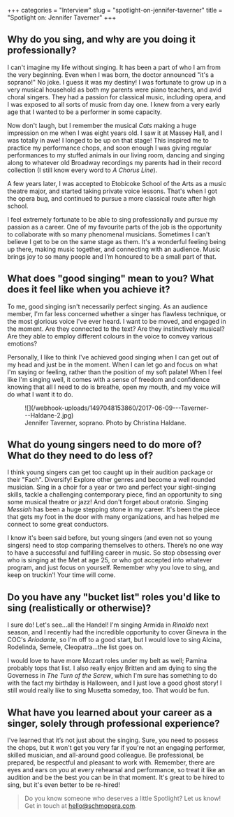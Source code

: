 +++
categories = "Interview"
slug = "spotlight-on-jennifer-taverner"
title = "Spotlight on: Jennifer Taverner"
+++

## Why do you sing, and why are you doing it professionally?

I can't imagine my life without singing. It has been a part of who I am from the very beginning. Even when I was born, the doctor announced "it's a soprano!" No joke. I guess it was my destiny! I was fortunate to grow up in a very musical household as both my parents were piano teachers, and avid choral singers. They had a passion for classical music, including opera, and I was exposed to all sorts of music from day one. I knew from a very early age that I wanted to be a performer in some capacity. 

Now don't laugh, but I remember the musical *Cats* making a huge impression on me when I was eight years old. I saw it at Massey Hall, and I was totally in awe! I longed to be up on that stage! This inspired me to practice my performance chops, and soon enough I was giving regular performances to my stuffed animals in our living room, dancing and singing along to whatever old Broadway recordings my parents had in their record collection (I still know every word to *A Chorus Line*). 

A few years later, I was accepted to Etobicoke School of the Arts as a music theatre major, and started taking private voice lessons. That's when I got the opera bug, and continued to pursue a more classical route after high school. 

I feel extremely fortunate to be able to sing professionally and pursue my passion as a career. One of my favourite parts of the job is the opportunity to collaborate with so many phenomenal musicians. Sometimes I can't believe I get to be on the same stage as them. It's a wonderful feeling being up there, making music together, and connecting with an audience. Music brings joy to so many people and I’m honoured to be a small part of that.

## What does "good singing" mean to you? What does it feel like when you achieve it?

To me, good singing isn't necessarily perfect singing. As an audience member, I'm far less concerned whether a singer has flawless technique, or the most glorious voice I've ever heard. I want to be moved, and engaged in the moment. Are they connected to the text? Are they instinctively musical? Are they able to employ different colours in the voice to convey various emotions?

Personally, I like to think I've achieved good singing when I can get out of my head and just be in the moment. When I can let go and focus on what I'm saying or feeling, rather than the position of my soft palate! When I feel like I'm singing well, it comes with a sense of freedom and confidence knowing that all I need to do is breathe, open my mouth, and my voice will do what I want it to do.

<figure data-type="image">
![](/webhook-uploads/1497048153860/2017-06-09---Taverner---Haldane-2.jpg)
<figcaption>Jennifer Taverner, soprano. Photo by Christina Haldane.</figcaption>
</figure>

## What do young singers need to do more of? What do they need to do less of?

I think young singers can get too caught up in their audition package or their "Fach". Diversify! Explore other genres and become a well rounded musician. Sing in a choir for a year or two and perfect your sight-singing skills, tackle a challenging contemporary piece, find an opportunity to sing some musical theatre or jazz! And don't forget about oratorio. Singing *Messiah* has been a huge stepping stone in my career. It's been the piece that gets my foot in the door with many organizations, and has helped me connect to some great conductors.

I know it's been said before, but young singers (and even not so young singers) need to stop comparing themselves to others. There’s no one way to have a successful and fulfilling career in music. So stop obsessing over who is singing at the Met at age 25, or who got accepted into whatever program, and just focus on yourself. Remember why you love to sing, and keep on truckin'! Your time will come.

## Do you have any "bucket list" roles you'd like to sing (realistically or otherwise)?

I sure do! Let's see...all the Handel! I'm singing Armida in *Rinaldo* next season, and I recently had the incredible opportunity to cover Ginevra in the COC's *Ariodante*, so I'm off to a good start, but I would love to sing Alcina, Rodelinda, Semele, Cleopatra...the list goes on. 

I would love to have more Mozart roles under my belt as well; Pamina probably tops that list. I also really enjoy Britten and am dying to sing the Governess in *The Turn of the Screw*, which I'm sure has something to do with the fact my birthday is Halloween, and I just love a good ghost story! I still would really like to sing Musetta someday, too. That would be fun.

## What have you learned about your career as a singer, solely through professional experience?

I've learned that it’s not just about the singing. Sure, you need to possess the chops, but it won't get you very far if you're not an engaging performer, skilled musician, and all-around good colleague. Be professional, be prepared, be respectful and pleasant to work with. Remember, there are eyes and ears on you at every rehearsal and performance, so treat it like an audition and be the best you can be in that moment. It's great to be hired to sing, but it's even better to be re-hired!

>Do you know someone who deserves a little Spotlight? Let us know! Get in touch at [hello@schmopera.com](mailto:hello@schmopera.com).
